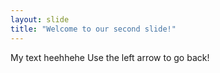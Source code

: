 ```yaml
---
layout: slide
title: "Welcome to our second slide!"
---
```

My text heehhehe
Use the left arrow to go back!
